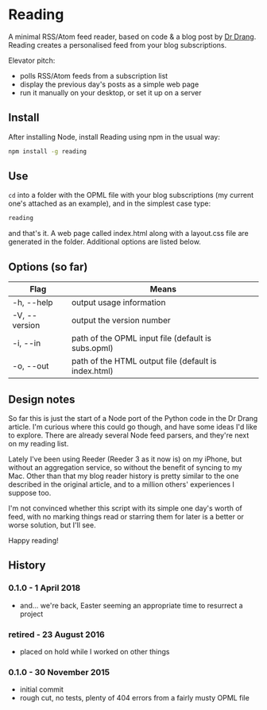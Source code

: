 # Reading

A minimal RSS/Atom feed reader, based on code & a blog post by [Dr Drang][Drang]. Reading creates a personalised feed from your blog subscriptions.

Elevator pitch:
- polls RSS/Atom feeds from a subscription list
- display the previous day's posts as a simple web page
- run it manually on your desktop, or set it up on a server

## Install

After installing Node, install Reading using npm in the usual way:

```bash
npm install -g reading
```

## Use

<code>cd</code> into a folder with the OPML file with your blog subscriptions (my current one's attached as an example), and in the simplest case type:

```bash
reading
```

and that's it. A web page called index.html along with a layout.css file are generated in the folder. Additional options are listed below.

## Options (so far)

Flag             | Means
-----------------| --------
-h, --help       |  output usage information
-V, --version    |  output the version number
-i, --in <opml>  |  path of the OPML input file (default is subs.opml)
-o, --out <html> |  path of the HTML output file (default is index.html)

## Design notes

So far this is just the start of a Node port of the Python code in the Dr Drang article. I'm curious where this could go though, and  have some ideas I'd like to explore. There are already several Node feed parsers, and they're next on my reading list.

Lately I've been using Reeder (Reeder 3 as it now is) on my iPhone, but without an aggregation service, so without the benefit of syncing to my Mac. Other than that my blog reader history is pretty similar to the one described in the original article, and to a million others' experiences I suppose too.

I'm not convinced whether this script with its simple one day's worth of feed, with no marking things read or starring them for later is a better or worse solution, but I'll see.

Happy reading!

## History

### 0.1.0 - 1 April 2018
- and... we're back, Easter seeming an appropriate time to resurrect a project

### retired - 23 August 2016
- placed on hold while I worked on other things

### 0.1.0 - 30 November 2015
- initial commit
- rough cut, no tests, plenty of 404 errors from a fairly musty OPML file

[Drang]: http://leancrew.com/all-this/2015/11/simpler-syndication/
